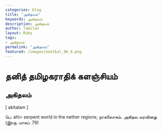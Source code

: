 ```yaml
---  
categories: blog  
title: "அகிதலம்"
keywords: அகிதலம்  
description: அகிதலம்
author: Tamilan  
layout: Ruby  
tags:     
- அகிதலம்
permalink: "அகிதலம்"  
featured: /images/noolkal_96_6.png  
--- 
```

# தனித் தமிழகராதிக் களஞ்சியம்
## அகிதலம்

[ akitalam ]  
  
பெ. ahi> serpent world in the nether regions; நாகலோகம். அகிதல வரவினது (இரகு. யாகப். 79)